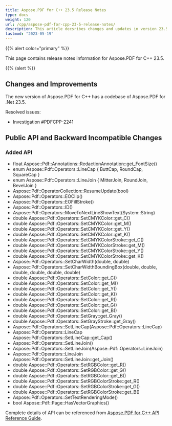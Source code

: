 ```yaml
---
title: Aspose.PDF for C++ 23.5 Release Notes
type: docs
weight: 120
url: /cpp/aspose-pdf-for-cpp-23-5-release-notes/
description: This article decsribes changes and updates in version 23.5 of Aspose.PDF for C++ library
lastmod: "2023-05-19"
---
```


{{% alert color="primary" %}}

This page contains release notes information for Aspose.PDF for C++ 23.5.

{{% /alert %}}

## Changes and Improvements

The new version of Aspose.PDF for C++ has a codebase of Aspose.PDF for .Net 23.5.

Resolved issues:

* Investigation #PDFCPP-2241

## Public API and Backward Incompatible Changes

### Added API

* float Aspose::Pdf::Annotations::RedactionAnnotation::get_FontSize()
* enum Aspose::Pdf::Operators::LineCap { ButtCap, RoundCap, SquareCap }
* enum Aspose::Pdf::Operators::LineJoin { MitterJoin, RoundJoin, BevelJoin }
* Aspose::Pdf::OperatorCollection::ResumeUpdate(bool)
* Aspose::Pdf::Operators::EOClip()
* Aspose::Pdf::Operators::EOFillStroke()
* Aspose::Pdf::Operators::ID()
* Aspose::Pdf::Operators::MoveToNextLineShowText(System::String)
* double Aspose::Pdf::Operators::SetCMYKColor::get_C()
* double Aspose::Pdf::Operators::SetCMYKColor::get_M()
* double Aspose::Pdf::Operators::SetCMYKColor::get_Y()
* double Aspose::Pdf::Operators::SetCMYKColor::get_K()
* double Aspose::Pdf::Operators::SetCMYKColorStroke::get_C()
* double Aspose::Pdf::Operators::SetCMYKColorStroke::get_M()
* double Aspose::Pdf::Operators::SetCMYKColorStroke::get_Y()
* double Aspose::Pdf::Operators::SetCMYKColorStroke::get_K()
* Aspose::Pdf::Operators::SetCharWidth(double, double)
* Aspose::Pdf::Operators::SetCharWidthBoundingBox(double, double, double, double, double, double)
* double Aspose::Pdf::Operators::SetColor::get_C()
* double Aspose::Pdf::Operators::SetColor::get_M()
* double Aspose::Pdf::Operators::SetColor::get_Y()
* double Aspose::Pdf::Operators::SetColor::get_K()
* double Aspose::Pdf::Operators::SetColor::get_R()
* double Aspose::Pdf::Operators::SetColor::get_G()
* double Aspose::Pdf::Operators::SetColor::get_B()
* double Aspose::Pdf::Operators::SetGray::get_Gray()
* double Aspose::Pdf::Operators::SetGrayStroke::get_Gray()
* Aspose::Pdf::Operators::SetLineCap(Aspose::Pdf::Operators::LineCap)
* Aspose::Pdf::Operators::LineCap Aspose::Pdf::Operators::SetLineCap::get_Cap() 
* Aspose::Pdf::Operators::SetLineJoin()
* Aspose::Pdf::Operators::SetLineJoin(Aspose::Pdf::Operators::LineJoin)
* Aspose::Pdf::Operators::LineJoin Aspose::Pdf::Operators::SetLineJoin::get_Join()
* double Aspose::Pdf::Operators::SetRGBColor::get_R()
* double Aspose::Pdf::Operators::SetRGBColor::get_G()
* double Aspose::Pdf::Operators::SetRGBColor::get_B()
* double Aspose::Pdf::Operators::SetRGBColorStroke::get_R()
* double Aspose::Pdf::Operators::SetRGBColorStroke::get_G()
* double Aspose::Pdf::Operators::SetRGBColorStroke::get_B()
* Aspose::Pdf::Operators::SetTextRenderingMode()
* bool Aspose::Pdf::Page::HasVectorGraphics()

Complete details of API can be referenced from [Aspose.PDF for C++ API Reference Guide](https://reference.aspose.com/pdf/cpp).
